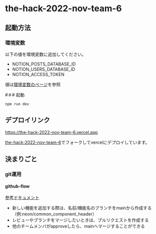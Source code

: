 # the-hack-2022-nov-team-6

## 起動方法
### 環境変数
以下の値を環境変数に追加してください。

- NOTION_POSTS_DATABASE_ID
- NOTION_USERS_DATABASE_ID
- NOTION_ACCESS_TOKEN

値は[環境変数のページ](https://www.notion.so/a88af772f6aa41bd9c6fd47e33f3d5e9)を参照

#＃# 起動
```
npm run dev
```

## デプロイリンク
https://the-hack-2022-nov-team-6.vercel.app

[the-hack-2022-nov-team-6](https://github.com/yuhi-sa/the-hack-2022-nov-team-6/blob/main/.github/workflows/scheduled_sync.yml)でフォークしてvercelにデプロイしています。

## 決まりごと

### git運用
#### github-flow

[参考ドキュメント](https://gist.github.com/Gab-km/3705015)

- 新しい機能を追加する際は、名前/機能名のブランチをmainから作成する（例:neon/common_component_header）
- レビューやブランチをマージしたいときは、プルリクエストを作成する
- 他のチームメンバがapproveしたら、mainへマージすることができる

